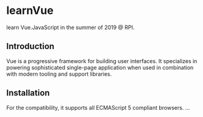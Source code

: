 # learnVue
learn Vue.JavaScript in the summer of 2019 @ RPI.

## Introduction
Vue is a progressive framework for building user interfaces. It specializes in powering sophisticated single-page application when used in combination with modern tooling and support libraries.

## Installation
For the compatibility, it supports all ECMAScript 5 compliant browsers.
...

